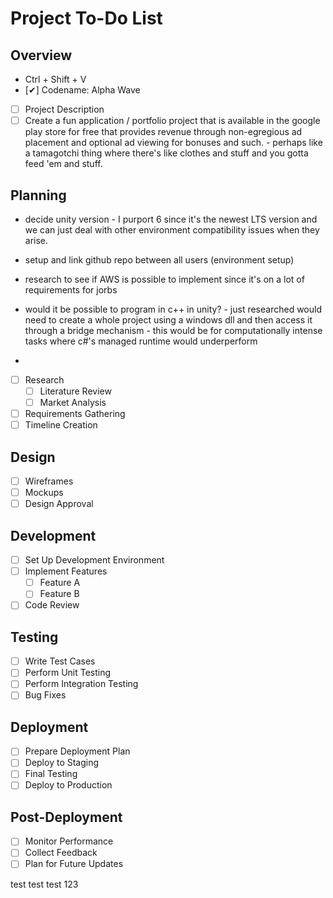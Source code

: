 # Project To-Do List

## Overview

- Ctrl + Shift + V
- [✔] Codename: Alpha Wave
- [ ] Project Description
- [ ] Create a fun application / portfolio project that is available in the google play store for free that provides revenue through non-egregious ad placement and optional ad viewing for bonuses and such.  - perhaps like a tamagotchi thing where there's like clothes and stuff and you gotta feed 'em and stuff.

## Planning

- decide unity version - I purport 6 since it's the newest LTS version and we can just deal with other environment compatibility issues when they arise.

- setup and link github repo between all users (environment setup)
- research to see if AWS is possible to implement since it's on a lot of requirements for jorbs
- would it be possible to program in c++ in unity? - just researched would need to create a whole project using a windows dll and then access it through a bridge mechanism - this would be for computationally intense tasks where c#'s managed runtime would underperform
- 
- [ ] Research
  - [ ] Literature Review
  - [ ] Market Analysis

- [ ] Requirements Gathering
- [ ] Timeline Creation

## Design

- [ ] Wireframes
- [ ] Mockups
- [ ] Design Approval

## Development

- [ ] Set Up Development Environment
- [ ] Implement Features
  - [ ] Feature A
  - [ ] Feature B
- [ ] Code Review

## Testing

- [ ] Write Test Cases
- [ ] Perform Unit Testing
- [ ] Perform Integration Testing
- [ ] Bug Fixes

## Deployment

- [ ] Prepare Deployment Plan
- [ ] Deploy to Staging
- [ ] Final Testing
- [ ] Deploy to Production

## Post-Deployment

- [ ] Monitor Performance
- [ ] Collect Feedback
- [ ] Plan for Future Updates

test test test 123